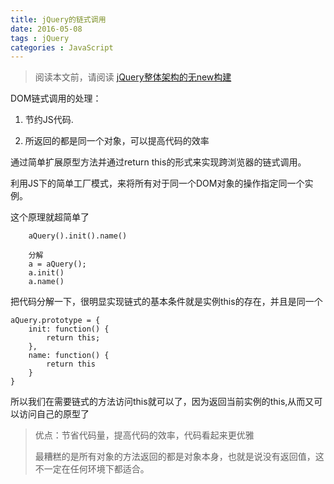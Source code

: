 ```yaml
---
title: jQuery的链式调用
date: 2016-05-08
tags : jQuery
categories : JavaScript
---
```



>  阅读本文前，请阅读  [jQuery整体架构的无new构建](/2016/03/18/jQuery-globle)
> 

DOM链式调用的处理：

1. 节约JS代码.

2. 所返回的都是同一个对象，可以提高代码的效率

 

通过简单扩展原型方法并通过return this的形式来实现跨浏览器的链式调用。

利用JS下的简单工厂模式，来将所有对于同一个DOM对象的操作指定同一个实例。

这个原理就超简单了

```
	aQuery().init().name()

	分解
	a = aQuery();
	a.init()
	a.name()
```
把代码分解一下，很明显实现链式的基本条件就是实例this的存在，并且是同一个
```
aQuery.prototype = {
    init: function() {
        return this;
    },
    name: function() {
        return this
    }
}
````
所以我们在需要链式的方法访问this就可以了，因为返回当前实例的this,从而又可以访问自己的原型了

> 优点：节省代码量，提高代码的效率，代码看起来更优雅
> 
> 最糟糕的是所有对象的方法返回的都是对象本身，也就是说没有返回值，这不一定在任何环境下都适合。